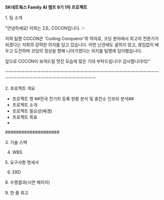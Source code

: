 

**SK네트웍스 Family AI 캠프 9기 1차 프로젝트**


1. 팀 소개

"안녕하세요! 저희는 2조, 
COCON입니다. ✨

저희 팀명 COCON은 'Coding Conqueror'의 약자로, 
코딩 분야에서 최고의 전문가가 되겠다는 저희의 강력한 의지를 담고 있습니다. 
어떤 난관에도 굴하지 않고, 
끊임없이 배우고 도전하며 코딩의 정상을 향해 나아가겠다는 의지를 팀명에 담아봤습니다.

앞으로 COCON이 보여드릴 멋진 모습에 많은 기대 부탁드립니다! 
감사합니다!😊"

ㅡㅡㅡㅡㅡㅡㅡㅡㅡㅡㅡㅡㅡㅡㅡㅡㅡㅡㅡㅡㅡㅡㅡㅡㅡㅡㅡㅡㅡㅡㅡㅡㅡㅡㅡㅡㅡㅡㅡㅡㅡㅡㅡㅡㅡㅡㅡㅡㅡㅡㅡㅡㅡㅡㅡㅡㅡㅡㅡㅡㅡㅡ

2. 프로젝트 개요

- 프로젝트 명
   ##전국 전기차 등록 현황 분석 및 충전소 인프라 분석##
- 프로젝트 소개
- 프로젝트 필요성(배경)
- 프로젝트 목표
- 
####################


3. 기술 스택

4. WBS

5. 요구사항 명세서

6. ERD

8. 수행결과(시연 페이지)

9. 한 줄 회고
